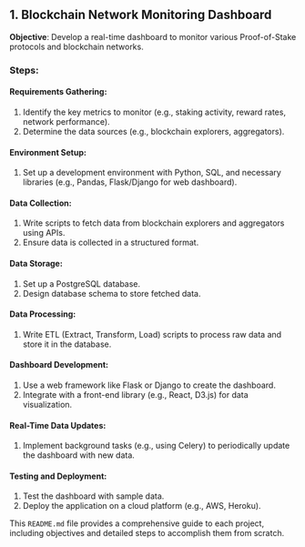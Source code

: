 
## 1. Blockchain Network Monitoring Dashboard
**Objective**: Develop a real-time dashboard to monitor various Proof-of-Stake protocols and blockchain networks.

### Steps:
#### Requirements Gathering:
1. Identify the key metrics to monitor (e.g., staking activity, reward rates, network performance).
2. Determine the data sources (e.g., blockchain explorers, aggregators).

#### Environment Setup:
1. Set up a development environment with Python, SQL, and necessary libraries (e.g., Pandas, Flask/Django for web dashboard).

#### Data Collection:
1. Write scripts to fetch data from blockchain explorers and aggregators using APIs.
2. Ensure data is collected in a structured format.

#### Data Storage:
1. Set up a PostgreSQL database.
2. Design database schema to store fetched data.

#### Data Processing:
1. Write ETL (Extract, Transform, Load) scripts to process raw data and store it in the database.

#### Dashboard Development:
1. Use a web framework like Flask or Django to create the dashboard.
2. Integrate with a front-end library (e.g., React, D3.js) for data visualization.

#### Real-Time Data Updates:
1. Implement background tasks (e.g., using Celery) to periodically update the dashboard with new data.

#### Testing and Deployment:
1. Test the dashboard with sample data.
2. Deploy the application on a cloud platform (e.g., AWS, Heroku).



This `README.md` file provides a comprehensive guide to each project, including objectives and detailed steps to accomplish them from scratch.
